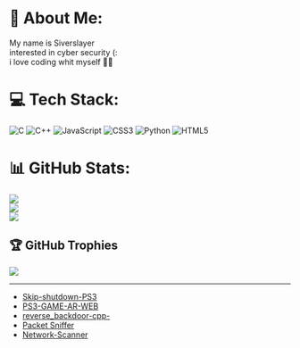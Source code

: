 # 💫 About Me:
My name is Siverslayer
<br>
interested in cyber security (:
<br>
i love coding whit myself 🫶🏻

# 💻 Tech Stack:
![C](https://img.shields.io/badge/c-%2300599C.svg?style=for-the-badge&logo=c&logoColor=white) ![C++](https://img.shields.io/badge/c++-%2300599C.svg?style=for-the-badge&logo=c%2B%2B&logoColor=white) ![JavaScript](https://img.shields.io/badge/javascript-%23323330.svg?style=for-the-badge&logo=javascript&logoColor=%23F7DF1E) ![CSS3](https://img.shields.io/badge/css3-%231572B6.svg?style=for-the-badge&logo=css3&logoColor=white) ![Python](https://img.shields.io/badge/python-3670A0?style=for-the-badge&logo=python&logoColor=ffdd54) ![HTML5](https://img.shields.io/badge/html5-%23E34F26.svg?style=for-the-badge&logo=html5&logoColor=white)
# 📊 GitHub Stats:
![](https://github-readme-stats.vercel.app/api?username=Siverslayer&theme=dark&hide_border=false&include_all_commits=true&count_private=true)<br/>
![](https://github-readme-streak-stats.herokuapp.com/?user=Siverslayer&theme=dark&hide_border=false)<br/>
![](https://github-readme-stats.vercel.app/api/top-langs/?username=Siverslayer&theme=dark&hide_border=false&include_all_commits=true&count_private=true&layout=compact)

## 🏆 GitHub Trophies
![](https://github-profile-trophy.vercel.app/?username=Siverslayer&theme=dark&no-frame=true&no-bg=true&margin-w=4)

---
- [Skip-shutdown-PS3](https://github.com/Siverslayer/Skip-shutdown-PS3)
- [PS3-GAME-AR-WEB](https://github.com/Siverslayer/PS3-GAME-AR-WEB)
- [reverse_backdoor-cpp-](https://github.com/Siverslayer/reverse_backdoor-cpp-)
- [Packet Sniffer](https://github.com/Siverslayer/Packet-Sniffer)
- [Network-Scanner](https://github.com/Siverslayer/Network-Scanner)
